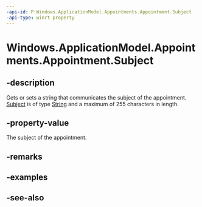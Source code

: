 ```yaml
---
-api-id: P:Windows.ApplicationModel.Appointments.Appointment.Subject
-api-type: winrt property
---
```


<!-- Property syntax
public string Subject { get;  set; }
-->

# Windows.ApplicationModel.Appointments.Appointment.Subject

## -description
Gets or sets a string that communicates the subject of the appointment. [Subject](appointment_subject.md) is of type [String](https://msdn.microsoft.com/library/system.string.aspx) and a maximum of 255 characters in length.

## -property-value
The subject of the appointment.

## -remarks

## -examples

## -see-also
